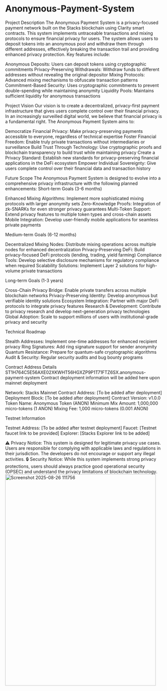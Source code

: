 # Anonymous-Payment-System

Project Description
The Anonymous Payment System is a privacy-focused payment network built on the Stacks blockchain using Clarity smart contracts. This system implements untraceable transactions and mixing protocols to ensure financial privacy for users. The system allows users to deposit tokens into an anonymous pool and withdraw them through different addresses, effectively breaking the transaction trail and providing enhanced privacy protection.
Key features include:

Anonymous Deposits: Users can deposit tokens using cryptographic commitments
Privacy-Preserving Withdrawals: Withdraw funds to different addresses without revealing the original depositor
Mixing Protocols: Advanced mixing mechanisms to obfuscate transaction patterns
Commitment-Based Security: Uses cryptographic commitments to prevent double-spending while maintaining anonymity
Liquidity Pools: Maintains sufficient liquidity for anonymous transactions

Project Vision
Our vision is to create a decentralized, privacy-first payment infrastructure that gives users complete control over their financial privacy. In an increasingly surveilled digital world, we believe that financial privacy is a fundamental right. The Anonymous Payment System aims to:

Democratize Financial Privacy: Make privacy-preserving payments accessible to everyone, regardless of technical expertise
Foster Financial Freedom: Enable truly private transactions without intermediaries or surveillance
Build Trust Through Technology: Use cryptographic proofs and blockchain transparency to build trust while maintaining privacy
Create a Privacy Standard: Establish new standards for privacy-preserving financial applications in the DeFi ecosystem
Empower Individual Sovereignty: Give users complete control over their financial data and transaction history

Future Scope
The Anonymous Payment System is designed to evolve into a comprehensive privacy infrastructure with the following planned enhancements:
Short-term Goals (3-6 months)

Enhanced Mixing Algorithms: Implement more sophisticated mixing protocols with larger anonymity sets
Zero-Knowledge Proofs: Integration of zk-SNARKs for even stronger privacy guarantees
Multi-Token Support: Extend privacy features to multiple token types and cross-chain assets
Mobile Integration: Develop user-friendly mobile applications for seamless private payments

Medium-term Goals (6-12 months)

Decentralized Mixing Nodes: Distribute mixing operations across multiple nodes for enhanced decentralization
Privacy-Preserving DeFi: Build privacy-focused DeFi protocols (lending, trading, yield farming)
Compliance Tools: Develop selective disclosure mechanisms for regulatory compliance when required
Scalability Solutions: Implement Layer 2 solutions for high-volume private transactions

Long-term Goals (1-3 years)

Cross-Chain Privacy Bridge: Enable private transfers across multiple blockchain networks
Privacy-Preserving Identity: Develop anonymous but verifiable identity solutions
Ecosystem Integration: Partner with major DeFi protocols to integrate privacy features
Research & Development: Contribute to privacy research and develop next-generation privacy technologies
Global Adoption: Scale to support millions of users with institutional-grade privacy and security

Technical Roadmap

Stealth Addresses: Implement one-time addresses for enhanced recipient privacy
Ring Signatures: Add ring signature support for sender anonymity
Quantum Resistance: Prepare for quantum-safe cryptographic algorithms
Audit & Security: Regular security audits and bug bounty programs

Contract Address Details
ST1H764C5E56AXE02XKWHT56HGXZP9P1T71FTZ6SX.anonymous-payment-system
Contract deployment information will be added here upon mainnet deployment

Network: Stacks Mainnet
Contract Address: [To be added after deployment]
Deployment Block: [To be added after deployment]
Contract Version: v1.0.0
Token Name: Anonymous Token (ANON)
Minimum Mix Amount: 1,000,000 micro-tokens (1 ANON)
Mixing Fee: 1,000 micro-tokens (0.001 ANON)

Testnet Information

Testnet Address: [To be added after testnet deployment]
Faucet: [Testnet faucet link to be provided]
Explorer: [Stacks Explorer link to be added]


⚠️ Privacy Notice: This system is designed for legitimate privacy use cases. Users are responsible for complying with applicable laws and regulations in their jurisdiction. The developers do not encourage or support any illegal activities.
🔒 Security Notice: While this system implements strong privacy protections, users should always practice good operational security (OPSEC) and understand the privacy limitations of blockchain technology.
<img width="483" height="677" alt="Screenshot 2025-08-26 111756" src="https://github.com/user-attachments/assets/9138f353-71d1-4da8-8baa-a402c0100c7c" />
